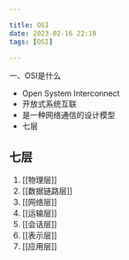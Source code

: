 ```yaml
---

title: OSI
date: 2023-02-16 22:19
tags: [OSI]

---
```


一、OSI是什么
- Open System Interconnect
- 开放式系统互联
- 是一种网络通信的设计模型
- 七层
## 七层
1. [[物理层]]
2. [[数据链路层]]
3. [[网络层]]
4. [[运输层]]
5. [[会话层]]
6. [[表示层]]
7. [[应用层]]